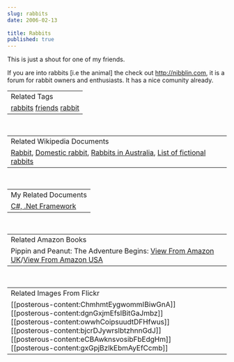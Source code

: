 ```yaml
---
slug: rabbits
date: 2006-02-13
 
title: Rabbits
published: true
---
```

This is just a shout for one of my friends.<p />If you are into rabbits [i.e the animal] the check out <a href="http://nibblin.com">http://nibblin.com</a>, it is a forum for rabbit owners and enthusiasts. It has a nice comunity already.<p /><table class="TechnoratiHead TagHeader">
<tr><td>Related Tags</td></tr>
<tr class="Technorati"><td>
<a href="http://www.kinlan.co.uk/tag/rabbits" class="Tag" rel="tag">rabbits</a> <a href="http://www.kinlan.co.uk/tag/friends" class="Tag" rel="tag">friends</a> <a href="http://www.kinlan.co.uk/tag/rabbit" class="Tag" rel="tag">rabbit</a>
</td></tr>
</table><br /><table class="TechnoratiHead TagHeader">
<tr><td>Related Wikipedia Documents</td></tr>
<tr class="Technorati"><td>
<a href="http://en.wikipedia.org/wiki/Rabbit" class="Tag" rel="tag">Rabbit</a>, <a href="http://en.wikipedia.org/wiki/Domestic_rabbit" class="Tag" rel="tag">Domestic rabbit</a>, <a href="http://en.wikipedia.org/wiki/Rabbits_in_Australia" class="Tag" rel="tag">Rabbits in Australia</a>, <a href="http://en.wikipedia.org/wiki/List_of_fictional_rabbits" class="Tag" rel="tag">List of fictional rabbits</a>
</td></tr>
</table><br /><table class="TechnoratiHead TagHeader">
<tr><td>My Related Documents</td></tr>
<tr class="Technorati"><td><a href="http://www.kinlan.co.uk/" class="Tag" rel="tag">C#, .Net Framework</a></td></tr>
</table><br /><table class="TechnoratiHead TagHeader">
<tr><td>Related Amazon Books</td></tr>
<tr class="Technorati"><td>Pippin and Peanut: The Adventure Begins: <a href="http://www.amazon.co.uk/exec/obidos/redirect?tag=cnetfra-21&amp;link_code=xm2&amp;amp;camp=2025&amp;creative=165953&amp;path=http://www.amazon.co.uk/gp/redirect.html%253fASIN=059514537X%2526tag=cnetfra-21%2526lcode=xm2%2526cID=2025%2526ccmID=165953%2526location=/o/ASIN/059514537X%25253FSubscriptionId=0CM2PVF6VAHJQKW5G782" class="Tag" rel="tag">View From Amazon UK</a>/<a href="http://www.amazon.com/exec/obidos/redirect?tag=cnetfra-20&amp;link_code=xm2&amp;amp;camp=2025&amp;creative=165953&amp;path=http://www.amazon.com/gp/redirect.html%253fASIN=059514537X%2526tag=cnetfra-20%2526lcode=xm2%2526cID=2025%2526ccmID=165953%2526location=/o/ASIN/059514537X%25253FSubscriptionId=0CM2PVF6VAHJQKW5G782" class="Tag" rel="tag">View From Amazon USA</a>
</td></tr>
</table><br /><table class="TechnoratiHead TagHeader">
<tr><td>Related Images From Flickr</td></tr>
<tr class="Technorati"><td>
<span style="FLOAT: left;">[[posterous-content:ChmhmtEygwommIBiwGnA]]</span><span style="FLOAT: left;">[[posterous-content:dgnGxjmEfsIBitGaJmbz]]</span><span style="FLOAT: left;">[[posterous-content:owwhCoipsuudtDFHfwus]]</span><span style="FLOAT: left;">[[posterous-content:bjcrDJywrslbtzhnnGdJ]]</span><span style="FLOAT: left;">[[posterous-content:eCBAwknsvosibFbEdgHm]]</span><span style="FLOAT: left;">[[posterous-content:gxGpjBzlkEbmAyEfCcmb]]</span>
</td></tr>
</table>

